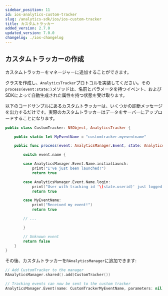 ```yaml
---
sidebar_position: 11
id: ios-analytics-custom-tracker
slug: /analytics-sdk/ios/ios-custom-tracker
title: カスタムトラッカー
added_version: 2.7.0
updated_version: 7.0.0
changelog: ./ios-changelog
---
```


## カスタムトラッカーの作成

カスタムトラッカーをマネージャーに追加することができます。

クラスを作成し、`AnalyticsTracker`プロトコルを実装してください。その`process(event:state:)`メソッドは、名前とパラメータを持つイベント、およびSDKによって自動生成された属性を持つ状態を受け取ります。

以下のコードサンプルにあるカスタムトラッカーは、いくつかの診断メッセージを出力するだけです。実際のカスタムトラッカーはデータをサーバーにアップロードすることになります。

```swift
public class CustomTracker: NSObject, AnalyticsTracker {

    public static let MyEventName = "customtracker.myeventname"

    public func process(event: AnalyticsManager.Event, state: AnalyticsManager.State) -> Bool {

        switch event.name {

        case AnalyticsManager.Event.Name.initialLaunch:
            print("I've just been launched!")
            return true

        case AnalyticsManager.Event.Name.login:
            print("User with tracking id '\(state.userid)' just logged in!")
            return true

        case MyEventName:
            print("Received my event!")
            return true

        // ...

        }

        // Unknown event
        return false
    }
}
```

その後、カスタムトラッカーを`RAnalyticsManager`に追加できます:

```swift
// Add CustomTracker to the manager
RAnalyticsManager.shared().add(CustomTracker())

// Tracking events can now be sent to the custom tracker
AnalyticsManager.Event(name: CustomTrackerMyEventName, parameters: nil).track()
```
